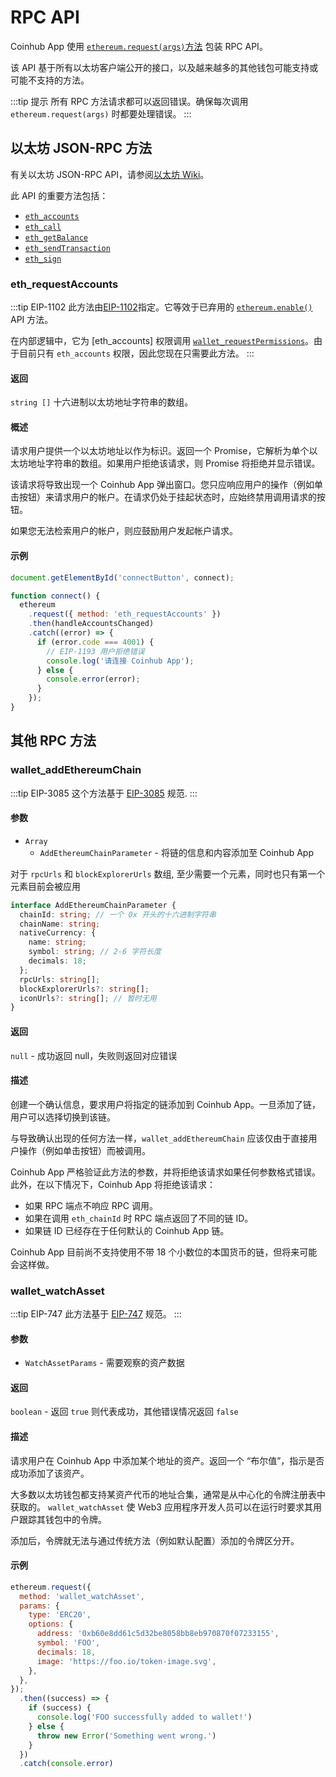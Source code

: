 # RPC API

Coinhub App 使用 [`ethereum.request(args)`方法](./base.html#ethereum-request-args) 包装 RPC API。

该 API 基于所有以太坊客户端公开的接口，以及越来越多的其他钱包可能支持或可能不支持的方法。

:::tip 提示
所有 RPC 方法请求都可以返回错误。确保每次调用 `ethereum.request(args)` 时都要处理错误。
:::

## 以太坊 JSON-RPC 方法

有关以太坊 JSON-RPC API，请参阅[以太坊 Wiki](https://eth.wiki/json-rpc/API#json-rpc-methods)。

此 API 的重要方法包括：

- [`eth_accounts`](https://eth.wiki/json-rpc/API#eth_accounts)
- [`eth_call`](https://eth.wiki/json-rpc/API#eth_call)
- [`eth_getBalance`](https://eth.wiki/json-rpc/API#eth_getbalance)
- [`eth_sendTransaction`](https://eth.wiki/json-rpc/API#eth_sendtransaction)
- [`eth_sign`](https://eth.wiki/json-rpc/API#eth_sign)

### eth_requestAccounts

:::tip EIP-1102
此方法由[EIP-1102](https://eips.ethereum.org/EIPS/eip-1102)指定。它等效于已弃用的 [`ethereum.enable()`](./ethereum-provider.html#ethereum-enable) API 方法。

在内部逻辑中，它为 [eth_accounts] 权限调用 [`wallet_requestPermissions`](＃wallet-requestpermissions)。由于目前只有 `eth_accounts` 权限，因此您现在只需要此方法。
:::

#### 返回

`string []` 十六进制以太坊地址字符串的数组。

#### 概述

请求用户提供一个以太坊地址以作为标识。返回一个 Promise，它解析为单个以太坊地址字符串的数组。如果用户拒绝该请求，则 Promise 将拒绝并显示错误。

该请求将导致出现一个 Coinhub App 弹出窗口。您只应响应用户的操作（例如单击按钮）来请求用户的帐户。在请求仍处于挂起状态时，应始终禁用调用请求的按钮。

如果您无法检索用户的帐户，则应鼓励用户发起帐户请求。

#### 示例

```javascript
document.getElementById('connectButton', connect);

function connect() {
  ethereum
    .request({ method: 'eth_requestAccounts' })
    .then(handleAccountsChanged)
    .catch((error) => {
      if (error.code === 4001) {
        // EIP-1193 用户拒绝错误
        console.log('请连接 Coinhub App');
      } else {
        console.error(error);
      }
    });
}
```

## 其他 RPC 方法

### wallet_addEthereumChain

:::tip EIP-3085
这个方法基于 [EIP-3085](https://eips.ethereum.org/EIPS/eip-3085) 规范.
:::

#### 参数

- `Array`
  - `AddEthereumChainParameter` - 将链的信息和内容添加至 Coinhub App

对于 `rpcUrls` 和 `blockExplorerUrls` 数组, 至少需要一个元素，同时也只有第一个元素目前会被应用

```typescript
interface AddEthereumChainParameter {
  chainId: string; // 一个 0x 开头的十六进制字符串
  chainName: string;
  nativeCurrency: {
    name: string;
    symbol: string; // 2-6 字符长度
    decimals: 18;
  };
  rpcUrls: string[];
  blockExplorerUrls?: string[];
  iconUrls?: string[]; // 暂时无用
}
```

#### 返回

`null` - 成功返回 null，失败则返回对应错误

#### 描述

创建一个确认信息，要求用户将指定的链添加到 Coinhub App。一旦添加了链，用户可以选择切换到该链。

与导致确认出现的任何方法一样，`wallet_addEthereumChain` 应该仅由于直接用户操作（例如单击按钮）而被调用。

Coinhub App 严格验证此方法的参数，并将拒绝该请求如果任何参数格式错误。此外，在以下情况下，Coinhub App 将拒绝该请求：

- 如果 RPC 端点不响应 RPC 调用。
- 如果在调用 `eth_chainId` 时 RPC 端点返回了不同的链 ID。
- 如果链 ID 已经存在于任何默认的 Coinhub App 链。

Coinhub App 目前尚不支持使用不带 18 个小数位的本国货币的链，但将来可能会这样做。

### wallet_watchAsset

:::tip EIP-747
此方法基于 [EIP-747](https://eips.ethereum.org/EIPS/eip-747) 规范。
:::

#### 参数

- `WatchAssetParams` - 需要观察的资产数据

#### 返回

`boolean` - 返回 `true` 则代表成功，其他错误情况返回 `false`

#### 描述

请求用户在 Coinhub App 中添加某个地址的资产。返回一个 “布尔值”，指示是否成功添加了该资产。

大多数以太坊钱包都支持某资产代币的地址合集，通常是从中心化的令牌注册表中获取的。 `wallet_watchAsset` 使 Web3 应用程序开发人员可以在运行时要求其用户跟踪其钱包中的令牌。

添加后，令牌就无法与通过传统方法（例如默认配置）添加的令牌区分开。

#### 示例

```javascript
ethereum.request({
  method: 'wallet_watchAsset',
  params: {
    type: 'ERC20',
    options: {
      address: '0xb60e8dd61c5d32be8058bb8eb970870f07233155',
      symbol: 'FOO',
      decimals: 18,
      image: 'https://foo.io/token-image.svg',
    },
  },
});
  .then((success) => {
    if (success) {
      console.log('FOO successfully added to wallet!')
    } else {
      throw new Error('Something went wrong.')
    }
  })
  .catch(console.error)
```
